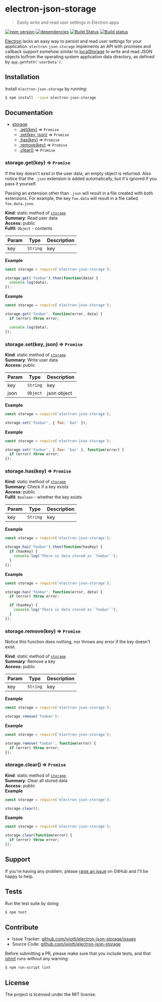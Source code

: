 electron-json-storage
=====================

> Easily write and read user settings in Electron apps

[![npm version](https://badge.fury.io/js/electron-json-storage.svg)](http://badge.fury.io/js/electron-json-storage)
[![dependencies](https://david-dm.org/jviotti/electron-json-storage.svg)](https://david-dm.org/jviotti/electron-json-storage.svg)
[![Build Status](https://travis-ci.org/jviotti/electron-json-storage.svg?branch=master)](https://travis-ci.org/jviotti/electron-json-storage)
[![Build status](https://ci.appveyor.com/api/projects/status/j9k3k7mgraardwvd/branch/master?svg=true)](https://ci.appveyor.com/project/jviotti/electron-json-storage/branch/master)

[Electron](http://electron.atom.io) lacks an easy way to persist and read user settings for your application. `electron-json-storage` implements an API with promises and callback support somehow similar to [localStorage](https://developer.mozilla.org/en/docs/Web/API/Window/localStorage) to write and read JSON objects to/from the operating system application data directory, as defined by `app.getPath('userData')`.

Installation
------------

Install `electron-json-storage` by running:

```sh
$ npm install --save electron-json-storage
```

Documentation
-------------


* [storage](#module_storage)
    * [.get(key)](#module_storage.get) ⇒ <code>Promise</code>
    * [.set(key, json)](#module_storage.set) ⇒ <code>Promise</code>
    * [.has(key)](#module_storage.has) ⇒ <code>Promise</code>
    * [.remove(key)](#module_storage.remove) ⇒ <code>Promise</code>
    * [.clear()](#module_storage.clear) ⇒ <code>Promise</code>

<a name="module_storage.get"></a>
### storage.get(key) ⇒ <code>Promise</code>
If the key doesn't exist in the user data, an empty object is returned.
Also notice that the `.json` extension is added automatically, but it's
ignored if you pass it yourself.

Passing an extension other than `.json` will result in a file created
with both extensions. For example, the key `foo.data` will result in a file
called `foo.data.json`.

**Kind**: static method of <code>[storage](#module_storage)</code>  
**Summary**: Read user data  
**Access:** public  
**Fulfil**: <code>Object</code> - contents  

| Param | Type | Description |
| --- | --- | --- |
| key | <code>String</code> | key |

**Example**  
```js
const storage = require('electron-json-storage');

storage.get('foobar').then(function(data) {
  console.log(data);
});
```
**Example**  
```js
const storage = require('electron-json-storage');

storage.get('foobar', function(error, data) {
  if (error) throw error;

  console.log(data);
});
```
<a name="module_storage.set"></a>
### storage.set(key, json) ⇒ <code>Promise</code>
**Kind**: static method of <code>[storage](#module_storage)</code>  
**Summary**: Write user data  
**Access:** public  

| Param | Type | Description |
| --- | --- | --- |
| key | <code>String</code> | key |
| json | <code>Object</code> | json object |

**Example**  
```js
const storage = require('electron-json-storage');

storage.set('foobar', { foo: 'bar' });
```
**Example**  
```js
const storage = require('electron-json-storage');

storage.set('foobar', { foo: 'bar' }, function(error) {
  if (error) throw error;
});
```
<a name="module_storage.has"></a>
### storage.has(key) ⇒ <code>Promise</code>
**Kind**: static method of <code>[storage](#module_storage)</code>  
**Summary**: Check if a key exists  
**Access:** public  
**Fulfil**: <code>Boolean</code> - whether the key exists  

| Param | Type | Description |
| --- | --- | --- |
| key | <code>String</code> | key |

**Example**  
```js
const storage = require('electron-json-storage');

storage.has('foobar').then(function(hasKey) {
  if (hasKey) {
    console.log('There is data stored as `foobar`');
  }
});
```
**Example**  
```js
const storage = require('electron-json-storage');

storage.has('foobar', function(error, data) {
  if (error) throw error;

  if (hasKey) {
    console.log('There is data stored as `foobar`');
  }
});
```
<a name="module_storage.remove"></a>
### storage.remove(key) ⇒ <code>Promise</code>
Notice this function does nothing, nor throws any error
if the key doesn't exist.

**Kind**: static method of <code>[storage](#module_storage)</code>  
**Summary**: Remove a key  
**Access:** public  

| Param | Type | Description |
| --- | --- | --- |
| key | <code>String</code> | key |

**Example**  
```js
const storage = require('electron-json-storage');

storage.remove('foobar');
```
**Example**  
```js
const storage = require('electron-json-storage');

storage.remove('foobar', function(error) {
  if (error) throw error;
});
```
<a name="module_storage.clear"></a>
### storage.clear() ⇒ <code>Promise</code>
**Kind**: static method of <code>[storage](#module_storage)</code>  
**Summary**: Clear all stored data  
**Access:** public  
**Example**  
```js
const storage = require('electron-json-storage');

storage.clear();
```
**Example**  
```js
const storage = require('electron-json-storage');

storage.clear(function(error) {
  if (error) throw error;
});
```

Support
-------

If you're having any problem, please [raise an issue](https://github.com/jviotti/electron-json-storage/issues/new) on GitHub and I'll be happy to help.

Tests
-----

Run the test suite by doing:

```sh
$ npm test
```

Contribute
----------

- Issue Tracker: [github.com/jviotti/electron-json-storage/issues](https://github.com/jviotti/electron-json-storage/issues)
- Source Code: [github.com/jviotti/electron-json-storage](https://github.com/jviotti/electron-json-storage)

Before submitting a PR, please make sure that you include tests, and that [jshint](http://jshint.com) runs without any warning:

```sh
$ npm run-script lint
```

License
-------

The project is licensed under the MIT license.
